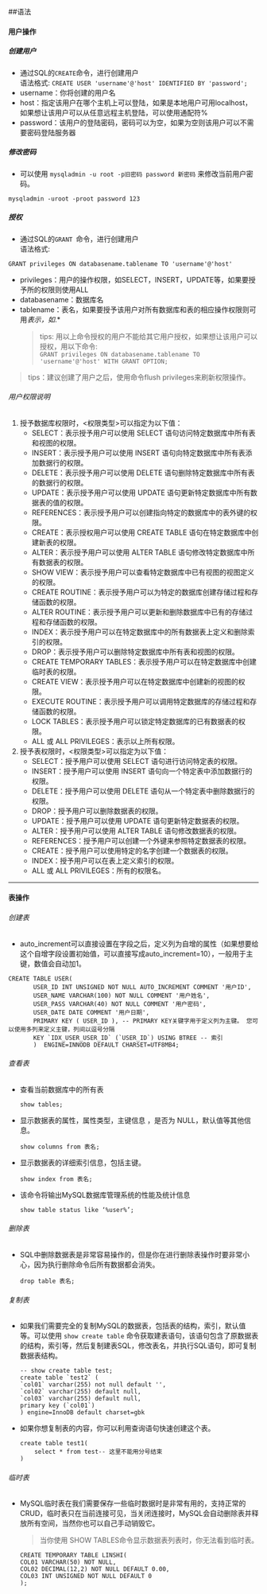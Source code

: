 ##语法

#### 用户操作
##### 创建用户
   - 通过SQL的`CREATE`命令，进行创建用户  
    语法格式:
    ```
    CREATE USER 'username'@'host' IDENTIFIED BY 'password';
    ```
   - username：你将创建的用户名
   - host：指定该用户在哪个主机上可以登陆，如果是本地用户可用localhost，如果想让该用户可以从任意远程主机登陆，可以使用通配符%
   - password：该用户的登陆密码，密码可以为空，如果为空则该用户可以不需要密码登陆服务器
##### 修改密码  
  - 可以使用 `mysqladmin -u root -p旧密码 password 新密码` 来修改当前用户密码。

  ```mysqladmin -uroot -proot password 123```
##### 授权
  - 通过SQL的`GRANT `命令，进行创建用户    
    语法格式:
   ```
   GRANT privileges ON databasename.tablename TO 'username'@'host'
   ```
  - privileges：用户的操作权限，如SELECT，INSERT，UPDATE等，如果要授予所的权限则使用ALL
  - databasename：数据库名
  - tablename：表名，如果要授予该用户对所有数据库和表的相应操作权限则可用*表示，如*.*
    >tips: 用以上命令授权的用户不能给其它用户授权，如果想让该用户可以授权，用以下命令:  
    ```GRANT privileges ON databasename.tablename TO 'username'@'host' WITH GRANT OPTION;```

  >tips：建议创建了用户之后，使用命令flush privileges来刷新权限操作。
###### 用户权限说明
1. 授予数据库权限时，<权限类型>可以指定为以下值：
    -  SELECT：表示授予用户可以使用 SELECT 语句访问特定数据库中所有表和视图的权限。
    -  INSERT：表示授予用户可以使用 INSERT 语句向特定数据库中所有表添加数据行的权限。
    -  DELETE：表示授予用户可以使用 DELETE 语句删除特定数据库中所有表的数据行的权限。
    -  UPDATE：表示授予用户可以使用 UPDATE 语句更新特定数据库中所有数据表的值的权限。
    -  REFERENCES：表示授予用户可以创建指向特定的数据库中的表外键的权限。
    -  CREATE：表示授权用户可以使用 CREATE TABLE 语句在特定数据库中创建新表的权限。
    -  ALTER：表示授予用户可以使用 ALTER TABLE 语句修改特定数据库中所有数据表的权限。
    -  SHOW VIEW：表示授予用户可以查看特定数据库中已有视图的视图定义的权限。
    -  CREATE ROUTINE：表示授予用户可以为特定的数据库创建存储过程和存储函数的权限。
    -  ALTER ROUTINE：表示授予用户可以更新和删除数据库中已有的存储过程和存储函数的权限。
    -  INDEX：表示授予用户可以在特定数据库中的所有数据表上定义和删除索引的权限。
    -  DROP：表示授予用户可以删除特定数据库中所有表和视图的权限。
    -  CREATE TEMPORARY TABLES：表示授予用户可以在特定数据库中创建临时表的权限。
    -  CREATE VIEW：表示授予用户可以在特定数据库中创建新的视图的权限。
    -  EXECUTE ROUTINE：表示授予用户可以调用特定数据库的存储过程和存储函数的权限。
    -  LOCK TABLES：表示授予用户可以锁定特定数据库的已有数据表的权限。
    -  ALL 或 ALL PRIVILEGES：表示以上所有权限。
2. 授予表权限时，<权限类型>可以指定为以下值：
    -  SELECT：授予用户可以使用 SELECT 语句进行访问特定表的权限。
    -  INSERT：授予用户可以使用 INSERT 语句向一个特定表中添加数据行的权限。
    -  DELETE：授予用户可以使用 DELETE 语句从一个特定表中删除数据行的权限。
    -  DROP：授予用户可以删除数据表的权限。
    -  UPDATE：授予用户可以使用 UPDATE 语句更新特定数据表的权限。
    -  ALTER：授予用户可以使用 ALTER TABLE 语句修改数据表的权限。
    -  REFERENCES：授予用户可以创建一个外键来参照特定数据表的权限。
    -  CREATE：授予用户可以使用特定的名字创建一个数据表的权限。
    -  INDEX：授予用户可以在表上定义索引的权限。
    -  ALL 或 ALL PRIVILEGES：所有的权限名。
     

***

#### 表操作
###### 创建表
- auto_increment可以直接设置在字段之后，定义列为自增的属性（如果想要给这个自增字段设置初始值，可以直接写成auto_increment=10），一般用于主键，数值会自动加1。  
 ```mysql
CREATE TABLE USER(
        USER_ID INT UNSIGNED NOT NULL AUTO_INCREMENT COMMENT '用户ID',
        USER_NAME VARCHAR(100) NOT NULL COMMENT '用户姓名',
        USER_PASS VARCHAR(40) NOT NULL COMMENT '用户密码',
        USER_DATE DATE COMMENT '用户日期',
        PRIMARY KEY ( USER_ID ), -- PRIMARY KEY关键字用于定义列为主键。 您可以使用多列来定义主键，列间以逗号分隔
        KEY `IDX_USER_USER_ID` (`USER_ID`) USING BTREE -- 索引
        )  ENGINE=INNODB DEFAULT CHARSET=UTF8MB4;
 ```
###### 查看表
- 查看当前数据库中的所有表  
  ```
  show tables;
  ```
- 显示数据表的属性，属性类型，主键信息 ，是否为 NULL，默认值等其他信息。  
  ```
  show columns from 表名;
  ```
- 显示数据表的详细索引信息，包括主键。  
  ```
  show index from 表名;
  ```
- 该命令将输出MySQL数据库管理系统的性能及统计信息  
  ```
  show table status like ‘%user%’;
  ```
###### 删除表  
- SQL中删除数据表是非常容易操作的，但是你在进行删除表操作时要非常小心，因为执行删除命令后所有数据都会消失。  
  ```
  drop table 表名;
  ```
###### 复制表  
- 如果我们需要完全的复制MySQL的数据表，包括表的结构，索引，默认值等。可以使用 `show create table` 命令获取建表语句，该语句包含了原数据表的结构，索引等，然后复制建表SQL，修改表名，并执行SQL语句，即可复制数据表结构。
     ```mysql
    -- show create table test;
    create table `test2` (
    `col01` varchar(255) not null default '',
    `col02` varchar(255) default null,
    `col03` varchar(255) default null,
    primary key (`col01`)
    ) engine=InnoDB default charset=gbk
     ```
- 如果你想复制表的内容，你可以利用查询语句快速创建这个表。
    ```
    create table test1(
        select * from test-- 这里不能用分号结束
    )
    ```
###### 临时表
- MySQL临时表在我们需要保存一些临时数据时是非常有用的，支持正常的CRUD，临时表只在当前连接可见，当关闭连接时，MySQL会自动删除表并释放所有空间，当然你也可以自己手动销毁它。
    > 当你使用 SHOW TABLES命令显示数据表列表时，你无法看到临时表。
    ```mysql
    CREATE TEMPORARY TABLE LINSHI(
    COL01 VARCHAR(50) NOT NULL,
    COL02 DECIMAL(12,2) NOT NULL DEFAULT 0.00,
    COL03 INT UNSIGNED NOT NULL DEFAULT 0
    );
    ```